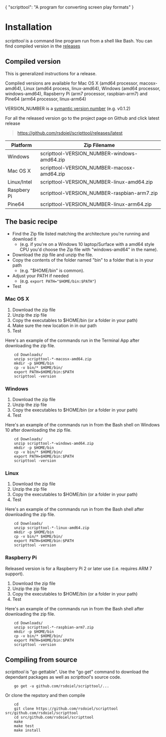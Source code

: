 {
    "scripttool": "A program for converting screen play formats"
}

# Installation

*scripttool* is a command line program run from a shell like Bash. You can find compiled version in the [releases](https://github.com/rsdoiel/scripttool/releases/latest) 

## Compiled version

This is generalized instructions for a release. 

Compiled versions are available for Mac OS X (amd64 processor, macosx-amd64), 
Linux (amd64 process, linux-amd64), Windows (amd64 processor, windows-amd64), 
Rapsberry Pi (arm7 processor, raspbian-arm7) and Pine64 (arm64 processor, linux-arm64)


VERSION_NUMBER is a [symantic version number](http://semver.org/) (e.g. v0.1.2)


For all the released version go to the project page on Github and click latest release

>    https://github.com/rsdoiel/scripttool/releases/latest


| Platform    | Zip Filename                           |
|-------------|----------------------------------------|
| Windows     | scripttool-VERSION_NUMBER-windows-amd64.zip |
| Mac OS X    | scripttool-VERSION_NUMBER-macosx-amd64.zip  |
| Linux/Intel | scripttool-VERSION_NUMBER-linux-amd64.zip   |
| Raspbery Pi | scripttool-VERSION_NUMBER-raspbian-arm7.zip |
| Pine64      | scripttool-VERSION_NUMBER-linux-arm64.zip   |


## The basic recipe

+ Find the Zip file listed matching the architecture you're running and download it
    + (e.g. if you're on a Windows 10 laptop/Surface with a amd64 style CPU you'd choose the Zip file with "windows-amd64" in the name).
+ Download the zip file and unzip the file.  
+ Copy the contents of the folder named "bin" to a folder that is in your path 
    + (e.g. "$HOME/bin" is common).
+ Adjust your PATH if needed
    + (e.g. `export PATH="$HOME/bin:$PATH"`)
+ Test


### Mac OS X

1. Download the zip file
2. Unzip the zip file
3. Copy the executables to $HOME/bin (or a folder in your path)
4. Make sure the new location in in our path
5. Test

Here's an example of the commands run in the Terminal App after downloading the 
zip file.

```shell
    cd Downloads/
    unzip scripttool-*-macosx-amd64.zip
    mkdir -p $HOME/bin
    cp -v bin/* $HOME/bin/
    export PATH=$HOME/bin:$PATH
    scripttool -version
```

### Windows

1. Download the zip file
2. Unzip the zip file
3. Copy the executables to $HOME/bin (or a folder in your path)
4. Test

Here's an example of the commands run in from the Bash shell on Windows 10 after
downloading the zip file.

```shell
    cd Downloads/
    unzip scripttool-*-windows-amd64.zip
    mkdir -p $HOME/bin
    cp -v bin/* $HOME/bin/
    export PATH=$HOME/bin:$PATH
    scripttool -version
```


### Linux 

1. Download the zip file
2. Unzip the zip file
3. Copy the executables to $HOME/bin (or a folder in your path)
4. Test

Here's an example of the commands run in from the Bash shell after
downloading the zip file.

```shell
    cd Downloads/
    unzip scripttool-*-linux-amd64.zip
    mkdir -p $HOME/bin
    cp -v bin/* $HOME/bin/
    export PATH=$HOME/bin:$PATH
    scripttool -version
```


### Raspberry Pi

Released version is for a Raspberry Pi 2 or later use (i.e. requires ARM 7 support).

1. Download the zip file
2. Unzip the zip file
3. Copy the executables to $HOME/bin (or a folder in your path)
4. Test

Here's an example of the commands run in from the Bash shell after
downloading the zip file.

```shell
    cd Downloads/
    unzip scripttool-*-raspbian-arm7.zip
    mkdir -p $HOME/bin
    cp -v bin/* $HOME/bin/
    export PATH=$HOME/bin:$PATH
    scripttool -version
```


## Compiling from source

_scripttool_ is "go gettable".  Use the "go get" command to download the dependant packages
as well as _scripttool_'s source code.

```shell
    go get -u github.com/rsdoiel/scripttool/...
```

Or clone the repstory and then compile

```shell
    cd
    git clone https://github.com/rsdoiel/scripttool src/github.com/rsdoiel/scripttool
    cd src/github.com/rsdoiel/scripttool
    make
    make test
    make install
```


